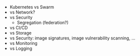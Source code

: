 * Kubernetes vs Swarm
* vs Network?
* vs Security
  * Segregation (federation?)
* vs CI/CD
* vs Storage
* vs Security: image signatures, image vulnerability scanning, ...
* vs Monitoring
* vs Logging
